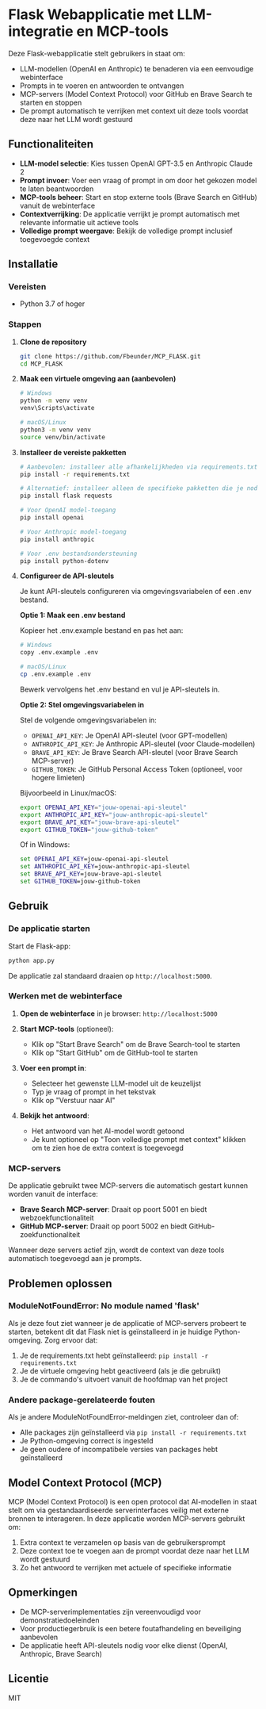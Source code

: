 # Flask Webapplicatie met LLM-integratie en MCP-tools

Deze Flask-webapplicatie stelt gebruikers in staat om:

- LLM-modellen (OpenAI en Anthropic) te benaderen via een eenvoudige webinterface
- Prompts in te voeren en antwoorden te ontvangen
- MCP-servers (Model Context Protocol) voor GitHub en Brave Search te starten en stoppen
- De prompt automatisch te verrijken met context uit deze tools voordat deze naar het LLM wordt gestuurd

## Functionaliteiten

- **LLM-model selectie**: Kies tussen OpenAI GPT-3.5 en Anthropic Claude 2
- **Prompt invoer**: Voer een vraag of prompt in om door het gekozen model te laten beantwoorden
- **MCP-tools beheer**: Start en stop externe tools (Brave Search en GitHub) vanuit de webinterface
- **Contextverrijking**: De applicatie verrijkt je prompt automatisch met relevante informatie uit actieve tools
- **Volledige prompt weergave**: Bekijk de volledige prompt inclusief toegevoegde context

## Installatie

### Vereisten

- Python 3.7 of hoger

### Stappen

1. **Clone de repository**

   ```bash
   git clone https://github.com/Fbeunder/MCP_FLASK.git
   cd MCP_FLASK
   ```

2. **Maak een virtuele omgeving aan (aanbevolen)**

   ```bash
   # Windows
   python -m venv venv
   venv\Scripts\activate
   
   # macOS/Linux
   python3 -m venv venv
   source venv/bin/activate
   ```

3. **Installeer de vereiste pakketten**

   ```bash
   # Aanbevolen: installeer alle afhankelijkheden via requirements.txt
   pip install -r requirements.txt
   
   # Alternatief: installeer alleen de specifieke pakketten die je nodig hebt
   pip install flask requests
   
   # Voor OpenAI model-toegang
   pip install openai
   
   # Voor Anthropic model-toegang
   pip install anthropic
   
   # Voor .env bestandsondersteuning
   pip install python-dotenv
   ```

4. **Configureer de API-sleutels**

   Je kunt API-sleutels configureren via omgevingsvariabelen of een .env bestand.

   **Optie 1: Maak een .env bestand**
   
   Kopieer het .env.example bestand en pas het aan:
   
   ```bash
   # Windows
   copy .env.example .env
   
   # macOS/Linux
   cp .env.example .env
   ```
   
   Bewerk vervolgens het .env bestand en vul je API-sleutels in.

   **Optie 2: Stel omgevingsvariabelen in**
   
   Stel de volgende omgevingsvariabelen in:

   - `OPENAI_API_KEY`: Je OpenAI API-sleutel (voor GPT-modellen)
   - `ANTHROPIC_API_KEY`: Je Anthropic API-sleutel (voor Claude-modellen)
   - `BRAVE_API_KEY`: Je Brave Search API-sleutel (voor Brave Search MCP-server)
   - `GITHUB_TOKEN`: Je GitHub Personal Access Token (optioneel, voor hogere limieten)

   Bijvoorbeeld in Linux/macOS:

   ```bash
   export OPENAI_API_KEY="jouw-openai-api-sleutel"
   export ANTHROPIC_API_KEY="jouw-anthropic-api-sleutel"
   export BRAVE_API_KEY="jouw-brave-api-sleutel"
   export GITHUB_TOKEN="jouw-github-token"
   ```

   Of in Windows:

   ```cmd
   set OPENAI_API_KEY=jouw-openai-api-sleutel
   set ANTHROPIC_API_KEY=jouw-anthropic-api-sleutel
   set BRAVE_API_KEY=jouw-brave-api-sleutel
   set GITHUB_TOKEN=jouw-github-token
   ```

## Gebruik

### De applicatie starten

Start de Flask-app:

```bash
python app.py
```

De applicatie zal standaard draaien op `http://localhost:5000`.

### Werken met de webinterface

1. **Open de webinterface** in je browser: `http://localhost:5000`

2. **Start MCP-tools** (optioneel):
   - Klik op "Start Brave Search" om de Brave Search-tool te starten
   - Klik op "Start GitHub" om de GitHub-tool te starten

3. **Voer een prompt in**:
   - Selecteer het gewenste LLM-model uit de keuzelijst
   - Typ je vraag of prompt in het tekstvak
   - Klik op "Verstuur naar AI"

4. **Bekijk het antwoord**:
   - Het antwoord van het AI-model wordt getoond
   - Je kunt optioneel op "Toon volledige prompt met context" klikken om te zien hoe de extra context is toegevoegd

### MCP-servers

De applicatie gebruikt twee MCP-servers die automatisch gestart kunnen worden vanuit de interface:

- **Brave Search MCP-server**: Draait op poort 5001 en biedt webzoekfunctionaliteit
- **GitHub MCP-server**: Draait op poort 5002 en biedt GitHub-zoekfunctionaliteit

Wanneer deze servers actief zijn, wordt de context van deze tools automatisch toegevoegd aan je prompts.

## Problemen oplossen

### ModuleNotFoundError: No module named 'flask'

Als je deze fout ziet wanneer je de applicatie of MCP-servers probeert te starten, betekent dit dat Flask niet is geïnstalleerd in je huidige Python-omgeving. Zorg ervoor dat:

1. Je de requirements.txt hebt geïnstalleerd: `pip install -r requirements.txt`
2. Je de virtuele omgeving hebt geactiveerd (als je die gebruikt)
3. Je de commando's uitvoert vanuit de hoofdmap van het project

### Andere package-gerelateerde fouten

Als je andere ModuleNotFoundError-meldingen ziet, controleer dan of:
- Alle packages zijn geïnstalleerd via `pip install -r requirements.txt`
- Je Python-omgeving correct is ingesteld
- Je geen oudere of incompatibele versies van packages hebt geïnstalleerd

## Model Context Protocol (MCP)

MCP (Model Context Protocol) is een open protocol dat AI-modellen in staat stelt om via gestandaardiseerde serverinterfaces veilig met externe bronnen te interageren. In deze applicatie worden MCP-servers gebruikt om:

1. Extra context te verzamelen op basis van de gebruikersprompt
2. Deze context toe te voegen aan de prompt voordat deze naar het LLM wordt gestuurd
3. Zo het antwoord te verrijken met actuele of specifieke informatie

## Opmerkingen

- De MCP-serverimplementaties zijn vereenvoudigd voor demonstratiedoeleinden
- Voor productiegerbruik is een betere foutafhandeling en beveiliging aanbevolen
- De applicatie heeft API-sleutels nodig voor elke dienst (OpenAI, Anthropic, Brave Search)

## Licentie

MIT
